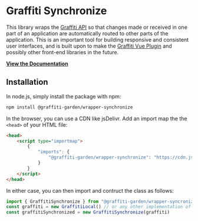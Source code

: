 # Graffiti Synchronize

This library wraps the [Graffiti API](https://api.graffiti.garden/classes/Graffiti.html)
so that changes made or received in one part of an application
are automatically routed to other parts of the application.
This is an important tool for building responsive
and consistent user interfaces, and is built upon to make
the [Graffiti Vue Plugin](https://vue.graffiti.garden/variables/GraffitiPlugin.html)
and possibly other front-end libraries in the future.

[**View the Documentation**](https://sync.graffiti.garden/classes/GraffitiSynchronize.html)

## Installation

In node.js, simply install the package with npm:

```bash
npm install @graffiti-garden/wrapper-synchronize
```

In the browser, you can use a CDN like jsDelivr. Add an import map the the `<head>` of your HTML file:
```html
<head>
    <script type="importmap">
        {
            "imports": {
                "@graffiti-garden/wrapper-synchronize": "https://cdn.jsdelivr.net/npm/@graffiti-garden/wrapper-synchronize/dist/browser/index.js"
            }
        }
    </script>
</head>
```

In either case, you can then import and contruct the class as follows:

```typescript
import { GraffitiSynchronize } from "@graffiti-garden/wrapper-syncronize";
const graffiti = new GraffitiLocal() // or any other implementation of the Graffiti API
const graffitiSynchronized = new GraffitiSynchronize(graffiti)
```
